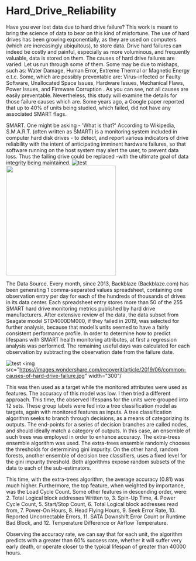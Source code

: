 # Hard_Drive_Reliability

Have you ever lost data due to hard drive failure? This work is meant to bring the science of data to bear on this kind of misfortune. 
The use of hard drives has been growing exponentially, as they are used on computers (which are increasingly ubiquitous), to store data. 
Drive hard failures can indeed be costly and painful, especially as more voluminous, and frequently valuable, 
data is stored on them. 
The causes of hard drive failures are varied. Let us run through some of them.
Some may be due to mishaps, such as: 
	Water Damage, 
	Human Error, 
	Extreme Thermal or Magnetic Energy e.t.c.
Some, which are possibly preventable are:
	Virus-infected or Faulty Software, 
	Unallocated Space Issues, 
	Hardware Issues,
		Mechanical Flaws, 
		Power Issues, and 
		Firmware Corruption .
As you can see, not all causes are easily preventable. 
Nevertheless, this study will examine the details for those failure causes which are.
Some years ago, a Google paper reported that up to 40% of units being studied, which failed, did not have any associated SMART flags. 

SMART. 
One might be asking - 'What is that?' 
According to Wikipedia, S.M.A.R.T. (often written as SMART) is a monitoring system included in computer hard disk drives - to detect, and report various indicators of drive reliability with the intent of anticipating imminent hardware failures, so that software running on the host system may alert the user, to prevent data loss. 
Thus the failing drive could be replaced -with the ultimate goal of data integrity being maintained.
![test](http://samplesite.com/somesample.jpg)
<img src="https://macdatarecoverysolutions.files.wordpress.com/2015/05/harddrivefailure_prime-100028965-large.jpg" width="300"/>

The Data Source. 
Every month, since 2013, Backblaze (Backblaze.com) has been generating 1 comma-separated values spreadsheet, containing one observation entry per day for each of the hundreds of thousands of drives in its data center. Each spreadsheet entry stores more than 50 of the 255 SMART hard drive monitoring metrics published by hard drive manufacturers.
After extensive review of the data, 
the data subset from Seagate model STD4000DM000, if they failed in 2019, 
was selected for further analysis, 
because that model’s units seemed to have a fairly consistent performance profile.
In order to determine how to predict lifespans with SMART health monitoring attributes, 
at first a regression analysis was performed. 
The remaining useful days was calculated for each observation by subtracting the observation date from the failure date. 

![test](http://samplesite.com/somesample.jpg)
<img src="https://images.wondershare.com/recoverit/article/2019/06/common-causes-of-hard-drive-failure.jpg" width="300"/

This was then used as a target while the monitored attributes were used as features. 
The accuracy of this model was low.
I then tried a different approach. This time, the observed lifespans for the units were grouped into 12 sets. These group labels were fed into a tree classification model as targets, again with monitored features as inputs. A tree classification algorithm seeks to branch through decisions,
as a means of categorizing its outputs. 
The end-points for a series of decision branches are called nodes, 
and should ideally match a category of outputs. 
In this case, an ensemble of such trees was employed in order to enhance accuracy. 
The extra-trees ensemble algorithm was used. 
The extra-trees ensemble randomly chooses the thresholds for determining gini impurity. 
On the other hand, random forests, another ensemble of decision tree classifiers, 
uses a fixed level for the gini impurity threshold. 
Both algorithms expose random subsets of the data to each of the sub-estimators.


This time, with the extra-trees algorithm, the average accuracy (0.81) was much higher. Furthermore, the top feature, when weighted by importance, was the Load Cycle Count. Some other features in descending order, were:
2. Total Logical block addresses Written to,
3. Spin-Up Time, 
4. Power Cycle Count, 
5. Start/Stop Count,
6. Total Logical block addresses read from, 
7. Power-On Hours, 
8. Head Flying Hours, 
9. Seek Error Rate, 
10. Reported Uncorrectable Errors, 
11. SATA Downshift Error Count or Runtime Bad Block, and 
12. Temperature Difference or Airflow Temperature.

Observing the accuracy rate, we can say that for each unit, 
the algorithm predicts with a greater than 60% success rate, 
whether it will suffer very early death, or operate closer to the typical lifespan of greater than 40000 hours.




